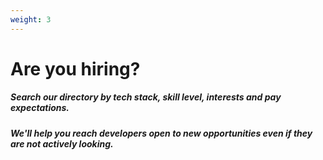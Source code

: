 ```yaml
---
weight: 3
---
```


# Are you hiring?

##### Search our directory by tech stack, skill level, interests and pay expectations.

##### We'll help you reach developers open to new opportunities even if they are not actively looking.